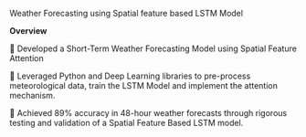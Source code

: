 Weather Forecasting using Spatial feature based LSTM Model

**Overview**

 Developed a Short-Term Weather Forecasting Model using 
Spatial Feature Attention 

 Leveraged Python and Deep Learning libraries to pre-process 
meteorological data, train the LSTM Model and implement the 
attention mechanism.

 Achieved 89% accuracy in 48-hour weather forecasts through 
rigorous testing and validation of a Spatial Feature Based LSTM 
model. 
